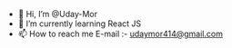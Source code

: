 - 👋 Hi, I’m @Uday-Mor
- 🌱 I’m currently learning React JS
- 📫 How to reach me E-mail :- udaymor414@gmail.com

<!---
Uday-Mor/Uday-Mor is a ✨ special ✨ repository because its `README.md` (this file) appears on your GitHub profile.
You can click the Preview link to take a look at your changes.
--->
